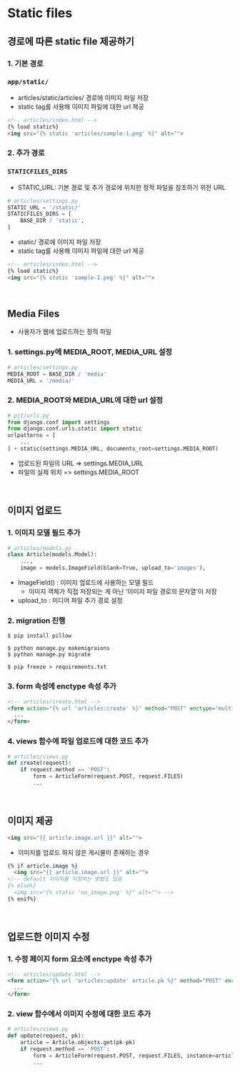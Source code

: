 # Static files
## 경로에 따른 static file 제공하기
### 1. 기본 경로
### `app/static/`
- articles/static/articles/ 경로에 이미지 파일 저장
- static tag를 사용해 이미지 파일에 대한 url 제공
```html
<!-- articles/index.html -->
{% load static%}
<img src="{% static 'articles/sample-1.png' %}" alt="">
```

### 2. 추가 경로
### `STATICFILES_DIRS`
- STATIC_URL: 기본 경로 및 추가 경로에 위치한 정적 파일을 참조하기 위한 URL
``` python
# articles/settings.py
STATIC_URL = '/static/'
STATICFILES_DIRS = [
    BASE_DIR / 'static',
]
```
- static/ 경로에 이미지 파일 저장
- static tag를 사용해 이미지 파일에 대한 url 제공
```html
<!-- articles/index.html -->
{% load static%}
<img src="{% static 'sample-2.png' %}" alt="">
```
<br>

## Media Files
- 사용자가 웹에 업로드하는 정적 파일
### 1. settings.py에 MEDIA_ROOT, MEDIA_URL 설정
```python
# articles/settings.py
MEDIA_ROOT = BASE_DIR / 'media'
MEDIA_URL = '/media/'
```
### 2. MEDIA_ROOT와 MEDIA_URL에 대한 url 설정
```python
# pjt/urls.py
from django.conf import settings
from django.conf.urls.static import static
urlpatterns = [
    ...
] + static(settings.MEDIA_URL, documents_root=settings.MEDIA_ROOT)
```
- 업로드된 파일의 URL => settings.MEDIA_URL
- 파일의 실제 위치 => settings.MEDIA_ROOT
<br>

## 이미지 업로드
### 1. 이미지 모델 필드 추가
```python
# articles/models.py
class Article(models.Model):
    ...,
    image = models.ImageField(blank=True, upload_to='images'),
```
- ImageField() : 이미지 업로드에 사용하는 모델 필드
  -   이미지 객체가 직접 저장되는 게 아닌 '이미지 파일 경로의 문자열'이 저장
- upload_to : 미디어 파일 추가 경로 설정
### 2. migration 진행
```
$ pip install pillow

$ python manage.py makemigraions
$ python manage.py migrate

$ pip freeze > requirements.txt
```
### 3. form 속성에 enctype 속성 추가
```html
<!-- articles/create.html -->
<form action="{% url 'articles:create' %}" method="POST" enctype="multipart/form-data">
  ...
</form>
```
### 4. views 함수에 파일 업로드에 대한 코드 추가
```python
# articles/views.py
def create(request):
    if request.method == 'POST':
        form = ArticleForm(request.POST, request.FILES)
        ...
```
<br>

## 이미지 제공
```html
<img src="{{ article.image.url }}" alt="">
```
- 이미지를 업로드 하지 않은 게시물이 존재하는 경우
```html
{% if article.image %}
  <img src="{{ article.image.url }}" alt="">
<!-- default 이미지를 지정하는 방법도 있음
{% else%}
  <img src="{% static 'no_image.png' %}" alt=""> -->
{% enif%}
```
<br>

## 업로드한 이미지 수정
### 1. 수정 페이지 form 요소에 enctype 속성 추가
```html
<!-- articles/update.html -->
<form action="{% url 'articles:update' article.pk %}" method="POST" enctype="multipart/form-data">
  ...
</form>
```
### 2. view 함수에서 이미지 수정에 대한 코드 추가
```python
# articles/views.py
def update(request, pk):
    article = Article.objects.get(pk-pk)
    if request.method == 'POST':
        form = ArticleForm(request.POST, request.FILES, instance=article)
        ...
```